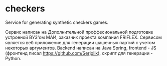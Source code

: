 # checkers
Service for generating synthetic checkers games.

Сервис написан на Дополнительной проффесиональной подготовке устроеной ВУЗ'ом МАИ, заказчик проекта компания FRIFLEX.
Сервисом является веб приложение для генерации шашечных партий с учетом некоторых аргументов. Backend написан на Java Spring, frontend - JS (фронтенд писал https://github.com/Serjolik),
скрипт для генерации - Python.
